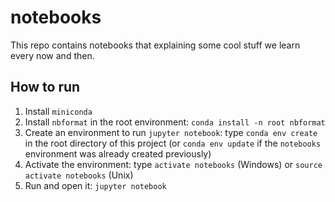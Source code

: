 # notebooks
This repo contains notebooks that explaining some cool stuff we learn every now and then.

## How to run

1. Install `miniconda`
2. Install `nbformat` in the root environment: `conda install -n root nbformat`
2. Create an environment to run `jupyter notebook`: type `conda env create` in the root directory of this project (or `conda env update` if the `notebooks` environment was already created previously)
3. Activate the environment: type `activate notebooks` (Windows) or `source activate notebooks` (Unix)
4. Run and open it: `jupyter notebook`
